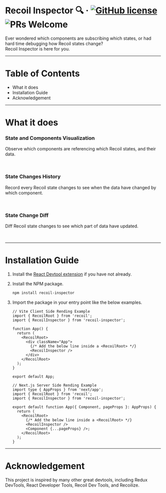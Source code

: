 # Recoil Inspector 🔍 &middot; [![GitHub license](https://img.shields.io/badge/license-MIT-blue.svg)](https://github.com/facebook/react/blob/main/LICENSE) ![PRs Welcome](https://img.shields.io/badge/PRs-welcome-brightgreen.svg)

Ever wondered which components are subscribing which states, or had hard time debugging how Recoil states change? <br/>
Recoil Inspector is here for you. <br/>

---

# Table of Contents

- What it does
- Installation Guide
- Acknowledgement

---

# What it does

### State and Components Visualization

Observe which components are referencing which Recoil states, and their data.

<br/>

### State Changes History

Record every Recoil state changes to see when the data have changed by which component.

<br/>

### State Change Diff

Diff Recoil state changes to see which part of data have updated.

<br/>

---

# Installation Guide

1. Install the [React Devtool extension](https://chromewebstore.google.com/detail/react-developer-tools/fmkadmapgofadopljbjfkapdkoienihi?hl=en-US&utm_source=ext_sidebar) if you have not already.

2. Install the NPM package.
   ```zsh
   npm install recoil-inspector
   ```
3. Import the package in your entry point like the below examples.

   ```tsx
   // Vite Client Side Rending Example
   import { RecoilRoot } from 'recoil';
   import { RecoilInspector } from 'recoil-inspector';

   function App() {
     return (
       <RecoilRoot>
         <div className="App">
           {/* Add the below line inside a <RecoilRoot> */}
           <RecoilInspector />
         </div>
       </RecoilRoot>
     );
   }

   export default App;
   ```

   ```tsx
   // Next.js Server Side Rending Example
   import type { AppProps } from 'next/app';
   import { RecoilRoot } from 'recoil';
   import { RecoilInspector } from 'recoil-inspector';

   export default function App({ Component, pageProps }: AppProps) {
     return (
       <RecoilRoot>
         {/* Add the below line inside a <RecoilRoot> */}
         <RecoilInspector />
         <Component {...pageProps} />;
       </RecoilRoot>
     );
   }
   ```

---

# Acknowledgement

This project is inspired by many other great devtools, including Redux DevTools, React Developer Tools, Recoil Dev Tools, and Recoilize.

